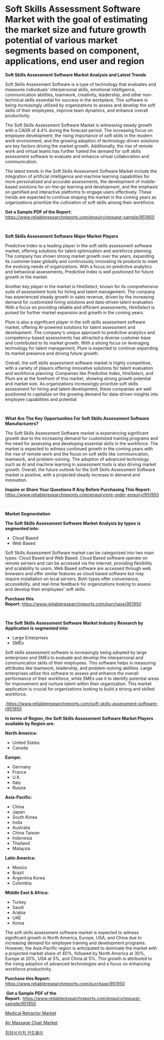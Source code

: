 <p><h1>Soft Skills Assessment Software Market with the goal of estimating the market size and future growth potential of various market segments based on component, applications, end user and region</h1></p><p><strong>Soft Skills Assessment Software Market Analysis and Latest Trends</strong></p>
<p><p>Soft Skills Assessment Software is a type of technology that evaluates and measures individuals' interpersonal skills, emotional intelligence, communication abilities, teamwork, creativity, leadership, and other non-technical skills essential for success in the workplace. This software is being increasingly utilized by organizations to assess and develop the soft skills of their employees, improve team dynamics, and enhance overall productivity.</p><p>The Soft Skills Assessment Software Market is witnessing steady growth with a CAGR of 4.4% during the forecast period. The increasing focus on employee development, the rising importance of soft skills in the modern work environment, and the growing adoption of technology-driven solutions are key factors driving the market growth. Additionally, the rise of remote work and virtual teams has further fueled the demand for soft skills assessment software to evaluate and enhance virtual collaboration and communication.</p><p>The latest trends in the Soft Skills Assessment Software Market include the integration of artificial intelligence and machine learning capabilities for more personalized and accurate assessments, the development of mobile-based solutions for on-the-go learning and development, and the emphasis on gamified and interactive platforms to engage users effectively. These trends are expected to continue shaping the market in the coming years as organizations prioritize the cultivation of soft skills among their workforce.</p></p>
<p><strong>Get a Sample PDF of the Report:&nbsp;</strong> <a href="https://www.reliableresearchreports.com/enquiry/request-sample/951950">https://www.reliableresearchreports.com/enquiry/request-sample/951950</a></p>
<p>&nbsp;</p>
<p><strong>Soft Skills Assessment Software Major Market Players</strong></p>
<p><p>Predictive Index is a leading player in the soft skills assessment software market, offering solutions for talent optimization and workforce planning. The company has shown strong market growth over the years, expanding its customer base globally and continuously innovating its products to meet the evolving needs of organizations. With a focus on predictive analytics and behavioral assessments, Predictive Index is well positioned for future growth in the market.</p><p>Another key player in the market is HireSelect, known for its comprehensive suite of assessment tools for hiring and talent management. The company has experienced steady growth in sales revenue, driven by the increasing demand for customized hiring solutions and data-driven talent evaluation. With a focus on providing reliable and efficient assessments, HireSelect is poised for further market expansion and growth in the coming years.</p><p>Plum is also a significant player in the soft skills assessment software market, offering AI-powered solutions for talent assessment and development. The company's unique approach to predictive analytics and competency-based assessments has attracted a diverse customer base and contributed to its market growth. With a strong focus on leveraging technology for talent management, Plum is expected to continue expanding its market presence and driving future growth.</p><p>Overall, the soft skills assessment software market is highly competitive, with a variety of players offering innovative solutions for talent evaluation and workforce planning. Companies like Predictive Index, HireSelect, and Plum are at the forefront of this market, showing strong growth potential and market size. As organizations increasingly prioritize soft skills assessment for hiring and talent development, these companies are well positioned to capitalize on the growing demand for data-driven insights into employee capabilities and potential.</p></p>
<p>&nbsp;</p>
<p><strong>What Are The Key Opportunities For Soft Skills Assessment Software Manufacturers?</strong></p>
<p><p>The Soft Skills Assessment Software market is experiencing significant growth due to the increasing demand for customized training programs and the need for assessing and developing essential skills in the workforce. The market is expected to witness continued growth in the coming years with the rise of remote work and the focus on soft skills like communication, teamwork, and problem-solving. The adoption of advanced technology such as AI and machine learning in assessment tools is also driving market growth. Overall, the future outlook for the Soft Skills Assessment Software market is positive, with a projected steady increase in demand and innovation.</p></p>
<p><strong>Inquire or Share Your Questions If Any Before Purchasing This Report:</strong> <a href="https://www.reliableresearchreports.com/enquiry/pre-order-enquiry/951950">https://www.reliableresearchreports.com/enquiry/pre-order-enquiry/951950</a></p>
<p>&nbsp;</p>
<p><strong>Market Segmentation</strong></p>
<p><strong>The Soft Skills Assessment Software Market Analysis by types is segmented into:</strong></p>
<p><ul><li>Cloud Based</li><li>Web Based</li></ul></p>
<p><p>Soft Skills Assessment Software market can be categorized into two main types: Cloud Based and Web Based. Cloud Based software operate on remote servers and can be accessed via the internet, providing flexibility and scalability to users. Web Based software are accessed through web browsers and offer similar features as cloud based software but may require installation on local servers. Both types offer convenience, accessibility, and real-time feedback for organizations looking to assess and develop their employees' soft skills.</p></p>
<p><strong>Purchase this Report:&nbsp;</strong><a href="https://www.reliableresearchreports.com/purchase/951950">https://www.reliableresearchreports.com/purchase/951950</a></p>
<p>&nbsp;</p>
<p><strong>The Soft Skills Assessment Software Market Industry Research by Application is segmented into:</strong></p>
<p><ul><li>Large Enterprises</li><li>SMEs</li></ul></p>
<p><p>Soft skills assessment software is increasingly being adopted by large enterprises and SMEs to evaluate and develop the interpersonal and communication skills of their employees. This software helps in measuring attributes like teamwork, leadership, and problem-solving abilities. Large enterprises utilize this software to assess and enhance the overall performance of their workforce, while SMEs use it to identify potential areas for improvement and nurture talent within their organization. This market application is crucial for organizations looking to build a strong and skilled workforce.</p></p>
<p><a href="https://www.reliableresearchreports.com/soft-skills-assessment-software-r951950">&nbsp;https://www.reliableresearchreports.com/soft-skills-assessment-software-r951950</a></p>
<p><strong>In terms of Region, the Soft Skills Assessment Software Market Players available by Region are:</strong></p>
<p>
    <p> <strong> North America: </strong>
        <ul>
            <li>United States</li>
            <li>Canada</li>
        </ul>
        </p> 
    <p> <strong> Europe: </strong>
        <ul>
            <li>Germany</li>
            <li>France</li>
            <li>U.K.</li>
            <li>Italy</li>
            <li>Russia</li>
        </ul>
        </p> 
    <p> <strong> Asia-Pacific: </strong>
        <ul>
            <li>China</li>
            <li>Japan</li>
            <li>South Korea</li>
            <li>India</li>
            <li>Australia</li>
            <li>China Taiwan</li>
            <li>Indonesia</li>
            <li>Thailand</li>
            <li>Malaysia</li>
        </ul>
        </p> 
    <p> <strong> Latin America: </strong>
        <ul>
            <li>Mexico</li>
            <li>Brazil</li>
            <li>Argentina Korea</li>
            <li>Colombia</li>
        </ul>
        </p> 
    <p> <strong> Middle East & Africa: </strong>
        <ul>
            <li>Turkey</li>
            <li>Saudi</li>
            <li>Arabia</li>
            <li>UAE</li>
            <li>Korea</li>
        </ul>
    </p>
    </p>
<p><p>The soft skills assessment software market is expected to witness significant growth in North America, Europe, USA, and China due to increasing demand for employee training and development programs. However, the Asia-Pacific region is anticipated to dominate the market with a projected market share of 40%, followed by North America at 30%, Europe at 20%, USA at 5%, and China at 5%. This growth is attributed to the rising adoption of advanced technologies and a focus on enhancing workforce productivity.</p></p>
<p><strong>Purchase this Report: </strong><a href="https://www.reliableresearchreports.com/purchase/951950">https://www.reliableresearchreports.com/purchase/951950</a></p>
<p>&nbsp;<strong>Get a Sample PDF of the Report:&nbsp;&nbsp;</strong><a href="https://www.reliableresearchreports.com/enquiry/request-sample/951950">https://www.reliableresearchreports.com/enquiry/request-sample/951950</a></p>
<p><strong></strong></p>
<p><p><a href="https://www.linkedin.com/pulse/medical-retractor-market-key-successful-business-strategy-forecast-a1mae?trackingId=1DKlVXRX8fV9Nx5Q6OFU%2Fw%3D%3D">Medical Retractor Market</a></p><p><a href="https://www.linkedin.com/pulse/air-massage-chair-market-size-reveals-best-marketing-channels-dlanf">Air Massage Chair Market</a></p><p><a href="https://medium.com/@beaublock13/%EB%94%94%EC%BD%94%EB%94%A9-%EC%BB%A4%ED%8C%A8%EC%8B%9C%ED%8B%B0%EB%B8%8C-%ED%84%B0%EC%B9%98-%EC%BB%A8%ED%8A%B8%EB%A1%A4%EB%9F%AC-%EC%8B%9C%EC%9E%A5-%EB%A9%94%ED%8A%B8%EB%A6%AD%EC%8A%A4-%EC%8B%9C%EC%9E%A5-%EC%A0%90%EC%9C%A0%EC%9C%A8-%ED%8A%B8%EB%A0%8C%EB%93%9C-%EB%B0%8F-%EC%84%B1%EC%9E%A5-%ED%8C%A8%ED%84%B4-95fd7cff6d9d">접점식 터치 컨트롤러</a></p></p>